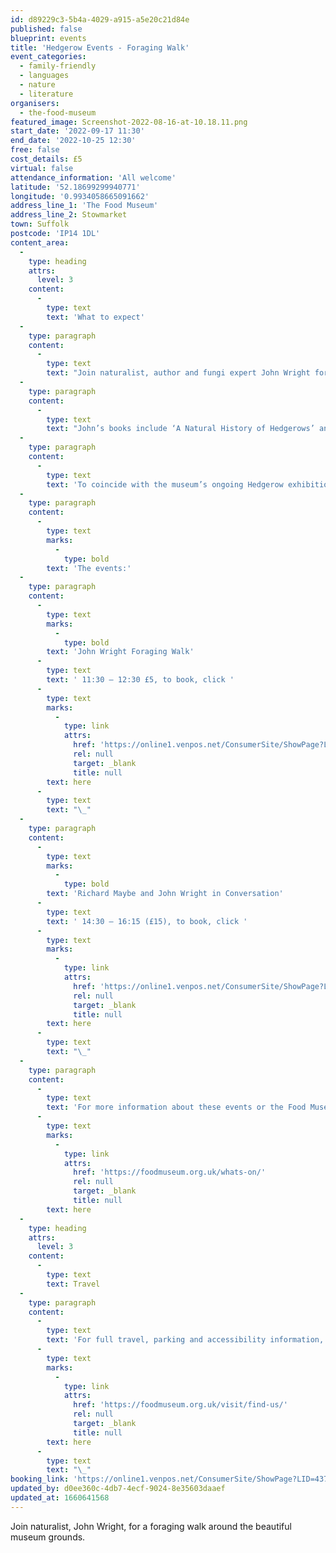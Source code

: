 ```yaml
---
id: d89229c3-5b4a-4029-a915-a5e20c21d84e
published: false
blueprint: events
title: 'Hedgerow Events - Foraging Walk'
event_categories:
  - family-friendly
  - languages
  - nature
  - literature
organisers:
  - the-food-museum
featured_image: Screenshot-2022-08-16-at-10.18.11.png
start_date: '2022-09-17 11:30'
end_date: '2022-10-25 12:30'
free: false
cost_details: £5
virtual: false
attendance_information: 'All welcome'
latitude: '52.18699299940771'
longitude: '0.9934058665091662'
address_line_1: 'The Food Museum'
address_line_2: Stowmarket
town: Suffolk
postcode: 'IP14 1DL'
content_area:
  -
    type: heading
    attrs:
      level: 3
    content:
      -
        type: text
        text: 'What to expect'
  -
    type: paragraph
    content:
      -
        type: text
        text: "Join naturalist, author and fungi expert John Wright for a foraging walk around the beautiful museum grounds. Learn more about foraging and identifying edible plants, fungi and the invertebrates that can be found in the hedgerows, forests and fields at the museum.\_\_\_"
  -
    type: paragraph
    content:
      -
        type: text
        text: "John’s books include ‘A Natural History of Hedgerows’ and ‘A Foragers calendar’. He often appears in the River Cottage Series on Channel 4 and is the author of the River Cottage Handbooks:\_ ‘Mushrooms’, ‘Edible Seashore’, and ‘Hedgerow and Booze’.\_"
  -
    type: paragraph
    content:
      -
        type: text
        text: 'To coincide with the museum’s ongoing Hedgerow exhibition, John will be joined by writer and broadcaster, Richard Mabey later in the day on 17 September, where they will be sharing their fascinating and engaging thoughts on hedgerows, discussing some of their recent projects and taking questions from the audience.'
  -
    type: paragraph
    content:
      -
        type: text
        marks:
          -
            type: bold
        text: 'The events:'
  -
    type: paragraph
    content:
      -
        type: text
        marks:
          -
            type: bold
        text: 'John Wright Foraging Walk'
      -
        type: text
        text: ' 11:30 – 12:30 £5, to book, click '
      -
        type: text
        marks:
          -
            type: link
            attrs:
              href: 'https://online1.venpos.net/ConsumerSite/ShowPage?LID=437&PID=1efac01d-8649-448c-83a5-42ae5372e749'
              rel: null
              target: _blank
              title: null
        text: here
      -
        type: text
        text: "\_"
  -
    type: paragraph
    content:
      -
        type: text
        marks:
          -
            type: bold
        text: 'Richard Maybe and John Wright in Conversation'
      -
        type: text
        text: ' 14:30 – 16:15 (£15), to book, click '
      -
        type: text
        marks:
          -
            type: link
            attrs:
              href: 'https://online1.venpos.net/ConsumerSite/ShowPage?LID=437&PID=1efac01d-8649-448c-83a5-42ae5372e749'
              rel: null
              target: _blank
              title: null
        text: here
      -
        type: text
        text: "\_"
  -
    type: paragraph
    content:
      -
        type: text
        text: 'For more information about these events or the Food Museum, click '
      -
        type: text
        marks:
          -
            type: link
            attrs:
              href: 'https://foodmuseum.org.uk/whats-on/'
              rel: null
              target: _blank
              title: null
        text: here
  -
    type: heading
    attrs:
      level: 3
    content:
      -
        type: text
        text: Travel
  -
    type: paragraph
    content:
      -
        type: text
        text: 'For full travel, parking and accessibility information, click '
      -
        type: text
        marks:
          -
            type: link
            attrs:
              href: 'https://foodmuseum.org.uk/visit/find-us/'
              rel: null
              target: _blank
              title: null
        text: here
      -
        type: text
        text: "\_"
booking_link: 'https://online1.venpos.net/ConsumerSite/ShowPage?LID=437&PID=1efac01d-8649-448c-83a5-42ae5372e749'
updated_by: d0ee360c-4db7-4ecf-9024-8e35603daaef
updated_at: 1660641568
---
```

Join naturalist, John Wright, for a foraging walk around the beautiful museum grounds.